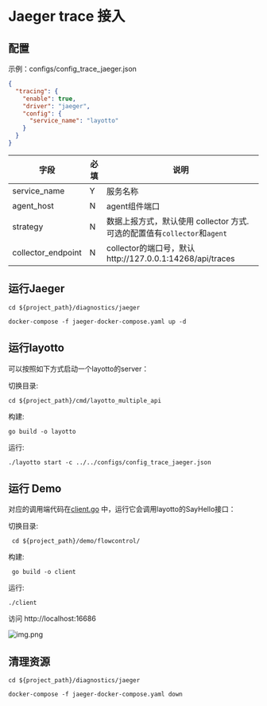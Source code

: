 # Jaeger trace 接入

## 配置

示例：configs/config_trace_jaeger.json

```json
{
  "tracing": {
    "enable": true,
    "driver": "jaeger",
    "config": {
      "service_name": "layotto"
    }
  }
}
```

| 字段           | 必填 | 说明                                                   |
|--------------|----|------------------------------------------------------|
| service_name | Y  | 服务名称                                                 |
| agent_host   | N  | agent组件端口                                            |
| strategy     | N  | 数据上报方式，默认使用 collector 方式. 可选的配置值有`collector`和`agent` |
|collector_endpoint | N  | collector的端口号，默认http://127.0.0.1:14268/api/traces    |

## 运行Jaeger

```shell
cd ${project_path}/diagnostics/jaeger

docker-compose -f jaeger-docker-compose.yaml up -d
```

## 运行layotto

可以按照如下方式启动一个layotto的server：

切换目录:

```shell
cd ${project_path}/cmd/layotto_multiple_api
```

构建:

```shell @if.not.exist layotto
go build -o layotto
```

运行:

```shell @background
./layotto start -c ../../configs/config_trace_jaeger.json 
```

## 运行 Demo

对应的调用端代码在[client.go](https://github.com/mosn/layotto/blob/main/demo/flowcontrol/client.go) 中，运行它会调用layotto的SayHello接口：

切换目录:

```shell
 cd ${project_path}/demo/flowcontrol/
``` 

构建:

```shell @if.not.exist client 
 go build -o client
```
运行:

```shell
./client
```

访问 http://localhost:16686

![img.png](https://gw.alipayobjects.com/mdn/rms_5891a1/afts/img/A*-f2LSLAR9YMAAAAAAAAAAAAAARQnAQ)


## 清理资源

```shell
cd ${project_path}/diagnostics/jaeger

docker-compose -f jaeger-docker-compose.yaml down
```
